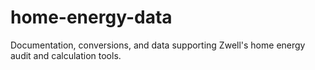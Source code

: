 # home-energy-data
Documentation, conversions, and data supporting Zwell's home energy audit and calculation tools.
